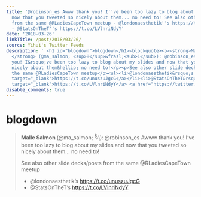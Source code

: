 ```yaml
---
title: '@robinson_es Awww thank you! I''ve been too lazy to blog about my slides and
  now that you tweeted so nicely about them... no need to! See also other slide decks/posts
  from the same @RLadiesCapeTown meetup - @londonaesthetik''s https://t.co/unuszuJgcG
  - @StatsOnTheT''s https://t.co/LVlnriNdyY'
date: '2018-03-26'
linkTitle: /post/2018/03/26/
source: Yihui's Twitter Feeds
description: ' <h1 id="blogdown">blogdown</h1><blockquote><p><strong>Malle Salmon
  </strong> (@ma_salmon; <sup>8</sup>&frasl;<sub>1</sub>): @robinson_es Awww thank
  you! I&rsquo;ve been too lazy to blog about my slides and now that you tweeted so
  nicely about them&hellip; no need to!</p><p>See also other slide decks/posts from
  the same @RLadiesCapeTown meetup</p><ul><li>@londonaesthetik&rsquo;s <a href="https://t.co/unuszuJgcG"
  target="_blank">https://t.co/unuszuJgcG</a></li><li>@StatsOnTheT&rsquo;s <a href="https://t.co/LVlnriNdyY"
  target="_blank">https://t.co/LVlnriNdyY</a> <a href="https://twitter.com/xiey ...'
disable_comments: true
---
```

 <h1 id="blogdown">blogdown</h1><blockquote><p><strong>Malle Salmon </strong> (@ma_salmon; <sup>8</sup>&frasl;<sub>1</sub>): @robinson_es Awww thank you! I&rsquo;ve been too lazy to blog about my slides and now that you tweeted so nicely about them&hellip; no need to!</p><p>See also other slide decks/posts from the same @RLadiesCapeTown meetup</p><ul><li>@londonaesthetik&rsquo;s <a href="https://t.co/unuszuJgcG" target="_blank">https://t.co/unuszuJgcG</a></li><li>@StatsOnTheT&rsquo;s <a href="https://t.co/LVlnriNdyY" target="_blank">https://t.co/LVlnriNdyY</a> <a href="https://twitter.com/xiey ...
